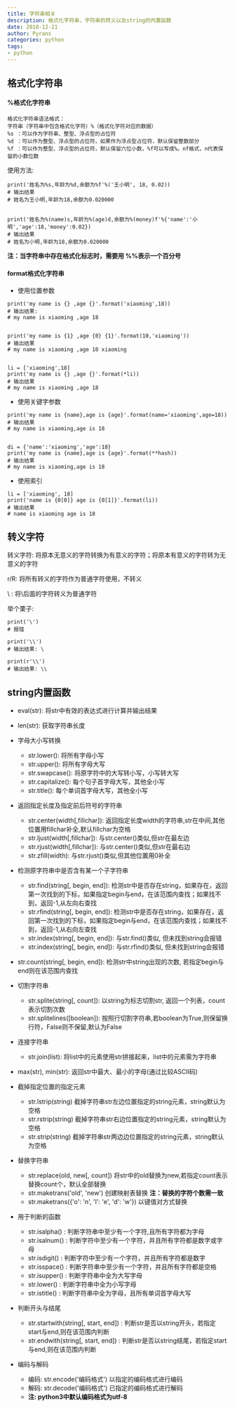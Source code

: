 ```yaml
---
title: 字符串相关
description: 格式化字符串，字符串的转义以及string的内置函数
date: 2018-12-21
author: Pyrans
categories: python
tags:
- python
---
```


## 格式化字符串

#### %格式化字符串

~~~
格式化字符串语法格式：
字符串（字符串中包含格式化字符）%（格式化字符对应的数据）
%s ：可以作为字符串、整型、浮点型的占位符
%d ：可以作为整型、浮点型的占位符，如果作为浮点型占位符，默认保留整数部分
%f ：可以作为整型、浮点型的占位符，默认保留六位小数，%f可以写成%。nf格式，n代表保留的小数位数
~~~

使用方法:

~~~
print('姓名为%s,年龄为%d,余额为%f'%('王小明', 18, 0.02))
# 输出结果
# 姓名为王小明,年龄为18,余额为0.020000


print('姓名为%(name)s,年龄为%(age)d,余额为%(money)f'%{'name':'小明','age':18,'money':0.02})
# 输出结果
# 姓名为小明,年龄为18,余额为0.020000
~~~

**注：当字符串中存在格式化标志时，需要用 %%表示一个百分号**

#### format格式化字符串

* 使用位置参数

~~~
print('my name is {} ,age {}'.format('xiaoming',18))
# 输出结果:
# my name is xiaoming ,age 18


print('my name is {1} ,age {0} {1}'.format(10,'xiaoming'))
# 输出结果
# my name is xiaoming ,age 10 xiaoming


li = ['xiaoming',18]
print('my name is {} ,age {}'.format(*li))
# 输出结果
# my name is xiaoming ,age 18
~~~

* 使用关键字参数

~~~
print('my name is {name},age is {age}'.format(name='xiaoming',age=18))
# 输出结果
# my name is xiaoming,age is 18


di = {'name':'xiaoming','age':18}
print('my name is {name},age is {age}'.format(**hash))
# 输出结果
# my name is xiaoming,age is 18
~~~

* 使用索引

~~~
li = ['xiaoming', 18]
print('name is {0[0]} age is {0[1]}'.format(li))
# 输出结果
# name is xiaoming age is 18
~~~

## 转义字符

转义字符: 将原本无意义的字符转换为有意义的字符；将原本有意义的字符转为无意义的字符

r/R: 将所有转义的字符作为普通字符使用，不转义

\ : 将\后面的字符转义为普通字符

举个栗子:

~~~
print('\')
# 报错

print('\\')
# 输出结果: \

print(r'\\')
# 输出结果: \\
~~~

## string内置函数

* eval(str): 将str中有效的表达式进行计算并输出结果
* len(str): 获取字符串长度
* 字母大小写转换

  * str.lower():   将所有字母小写
  * str.upper():   将所有字母大写
  * str.swapcase():  将原字符中的大写转小写，小写转大写
  * str.capitalize():  每个句子首字母大写，其他全小写
  * str.title():  每个单词首字母大写，其他全小写
* 返回指定长度及指定前后符号的字符串

  * str.center(width[,fillchar]):  返回指定长度width的字符串,str在中间,其他位置用fillchar补全,默认fillchar为空格
  * str.ljust(width[,fillchar]):  与str.center()类似,但str在最左边
  * str.rjust(width[,fillchar]):  与str.center()类似,但str在最右边
  * str.zfill(width):  与str.rjust()类似,但其他位置用0补全
* 检测原字符串中是否含有某一个子字符串
  * str.find(string[, begin, end]): 检测str中是否存在string，如果存在，返回第一次找到的下标，如果指定begin与end，在该范围内查找；如果找不到，返回-1,从左向右查找
  * str.rfind(string[, begin, end]): 检测str中是否存在string，如果存在，返回第一次找到的下标，如果指定begin与end，在该范围内查找；如果找不到，返回-1,从右向左查找
  * str.index(string[, begin, end]): 与str.find()类似, 但未找到string会报错
  * str.index(string[, begin, end]): 与str.rfind()类似, 但未找到string会报错
* str.count(string[, begin, end]): 检测str中string出现的次数, 若指定begin与end则在该范围内查找
* 切割字符串
  * str.splite(string[, count]): 以string为标志切割str, 返回一个列表，count表示切割次数
  * str.splitelines([boolean]): 按照行切割字符串,若boolean为True,则保留换行符，False则不保留,默认为False
* 连接字符串
  * str.join(list):  将list中的元素使用str拼接起来，list中的元素需为字符串
* max(str), min(str): 返回str中最大、最小的字母(通过比较ASCII码)
* 截掉指定位置的指定元素
  * str.lstrip(string)  截掉字符串str左边位置指定的string元素，string默认为空格
  * str.rstrip(string) 截掉字符串str右边位置指定的string元素，string默认为空格
  * str.strip(string)   截掉字符串str两边边位置指定的string元素，string默认为空格
* 替换字符串
  * str.replace(old, new[, count]) 将str中的old替换为new,若指定count表示替换count个，默认全部替换
  * str.maketrans('old', 'new')   创建映射表替换  **注：替换的字符个数需一致**
  * str.maketrans({'o': 'n', 'l': 'e', 'd': 'w'})  以键值对方式替换
* 用于判断的函数
  * str.isalpha() : 判断字符串中至少有一个字符,且所有字符都为字母
  * str.isalnum() : 判断字符中至少有一个字符，并且所有字符都是数字或字母
  * str.isdigit() : 判断字符中至少有一个字符，并且所有字符都是数字
  * str.isspace() : 判断字符串中至少有一个字符，并且所有字符都是空格
  * str.isupper() : 判断字符串中全为大写字母
  * str.lower() : 判断字符串中全为小写字母
  * str.istitle() : 判断字符串中全为字母，且所有单词首字母大写
* 判断开头与结尾
  * str.startwith(string[, start, end]) : 判断str是否以string开头，若指定start与end,则在该范围内判断
  * str.endwith(string[, start, end]) : 判断str是否以string结尾，若指定start与end,则在该范围内判断
* 编码与解码
  * 编码: str.encode('编码格式')   以指定的编码格式进行编码
  * 解码: str.decode('编码格式')    已指定的编码格式进行解码
  * **注: python3中默认编码格式为utf-8**